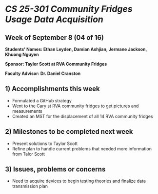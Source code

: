 # _CS 25-301 Community Fridges Usage Data Acquisition_

## Week of September 8 (04 of 16)

**Students' Names: Ethan Leyden, Damian Ashjian, Jermane Jackson, Khuong Nguyen**

**Sponsor: Taylor Scott at RVA Community Fridges**

**Faculty Advisor: Dr. Daniel Cranston**

## 1) Accomplishments this week

- Formulated a GitHub strategy
- Went to the Cary st RVA community fridges to get pictures and measurements
- Created an MST for the displacement of all 14 RVA community fridges

## 2) Milestones to be completed next week

- Present solutions to Taylor Scott
- Refine plan to handle current problems that needed more information from Talor Scott

## 3) Issues, problems or concerns

- Need to acquire devices to begin testing theories and finalize data transmission plan
